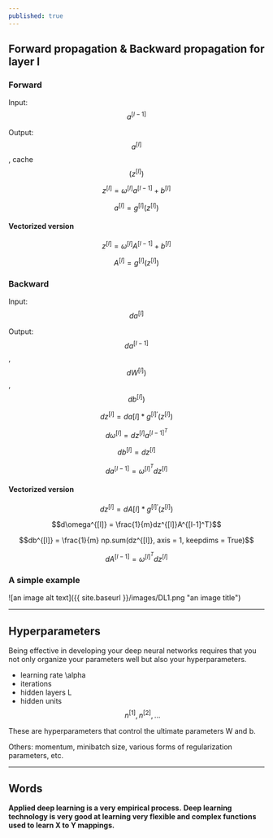 ```yaml
---
published: true
---
```

## Forward propagation & Backward propagation for layer l

### Forward
Input: $$a^{[l-1]}$$

Output: $$a^{[l]}$$, cache$$(z^{[l]})$$

$$z^{[l]} = \omega^{[l]} a^{[l-1]} + b^{[l]}$$

$$a^{[l]} = g^{[l]} \left(z^{[l]} \right)$$

#### Vectorized version
$$z^{[l]} = \omega^{[l]} A^{[l-1]} + b^{[l]}$$

$$A^{[l]} = g^{[l]} \left(z^{[l]} \right)$$

### Backward
Input: $$da^{[l]}$$

Output: $$da^{[l-1]}$$, $$dW^{[l]})$$, $$db^{[l]})$$

$$dz^{[l]} = da{[l]} * g^{[l]'}(z^{[l]})$$

$$d\omega^{[l]} = dz^{[l]}a^{[l-1]^T}$$

$$db^{[l]} = dz^{[l]}$$

$$da^{[l-1]} = \omega^{[l]^T}dz^{[l]}$$

#### Vectorized version
$$dz^{[l]} = dA{[l]} * g^{[l]'}(z^{[l]})$$

$$d\omega^{[l]} = \frac{1}{m}dz^{[l]}A^{[l-1]^T}$$

$$db^{[l]} = \frac{1}{m} np.sum(dz^{[l]}, axis = 1, keepdims = True)$$

$$dA^{[l-1]} = \omega^{[l]^T}dz^{[l]}$$

### A simple example
![an image alt text]({{ site.baseurl }}/images/DL1.png "an image title")

----
## Hyperparameters
Being effective in developing your deep neural networks requires that you not only organize your parameters well but also your hyperparameters. 
- learning rate \alpha  
- iterations  
- hidden layers L
- hidden units $$n^{[1]}, n^{[2]}, ...$$  

These are hyperparameters that control the ultimate parameters W and b.

Others: momentum, minibatch size, various forms of regularization parameters, etc.

----
## Words
**Applied deep learning is a very empirical process.**
**Deep learning technology is very good at learning very flexible and complex functions used to learn X to Y mappings.**